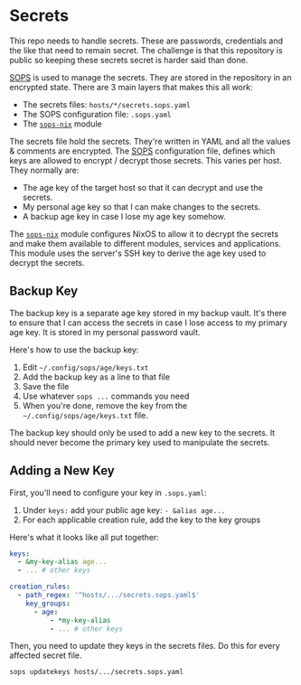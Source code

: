 # Secrets

This repo needs to handle secrets. These are passwords, credentials and the like that need to remain secret. The challenge is that this repository is public so keeping these secrets secret is harder said than done.

[SOPS][sops] is used to manage the secrets. They are stored in the repository in an encrypted state. There are 3 main layers that makes this all work:

- The secrets files: `hosts/*/secrets.sops.yaml`
- The SOPS configuration file: `.sops.yaml`
- The [`sops-nix`][sops-nix] module

The secrets file hold the secrets. They're written in YAML and all the values & comments are encrypted. The [SOPS][sops] configuration file, defines which keys are allowed to encrypt / decrypt those secrets. This varies per host. They normally are:

- The age key of the target host so that it can decrypt and use the secrets.
- My personal age key so that I can make changes to the secrets.
- A backup age key in case I lose my age key somehow.

The [`sops-nix`][sops-nix] module configures NixOS to allow it to decrypt the secrets and make them available to different modules, services and applications. This module uses the server's SSH key to derive the age key used to decrypt the secrets.

## Backup Key

The backup key is a separate age key stored in my backup vault. It's there to ensure that I can access the secrets in case I lose access to my primary age key. It is stored in my personal password vault.

Here's how to use the backup key:

1. Edit `~/.config/sops/age/keys.txt`
1. Add the backup key as a line to that file
1. Save the file
1. Use whatever `sops ...` commands you need
1. When you're done, remove the key from the `~/.config/sops/age/keys.txt` file.

The backup key should only be used to add a new key to the secrets. It should never become the primary key used to manipulate the secrets.

## Adding a New Key

First, you'll need to configure your key in `.sops.yaml`:

1. Under `keys:` add your public age key: `- &alias age...`
1. For each applicable creation rule, add the key to the key groups

Here's what it looks like all put together:

```yaml
keys:
  - &my-key-alias age...
  - ... # other keys

creation_rules:
  - path_regex: '^hosts/.../secrets.sops.yaml$'
    key_groups:
      - age:
          - *my-key-alias
          - ... # other keys
```

Then, you need to update they keys in the secrets files. Do this for every affected secret file.

```sh
sops updatekeys hosts/.../secrets.sops.yaml
```

[sops]: https://github.com/getsops/sops
[sops-nix]: https://github.com/Mic92/sops-nix
